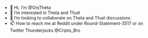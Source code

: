 - 👋 Hi, I’m @OnjTheta
- 👀 I’m interested in Theta and Tfuel
- 💞️ I’m looking to collaborate on Theta and Tfuel discussions
- 📫 How to reach me at Reddit under Round-Statement-3517 or on Twitter Thunderjocks @Cripto_Bro

<!---
OnjTheta/OnjTheta is a ✨ special ✨ repository because its `README.md` (this file) appears on your GitHub profile.
You can click the Preview link to take a look at your changes.
--->
